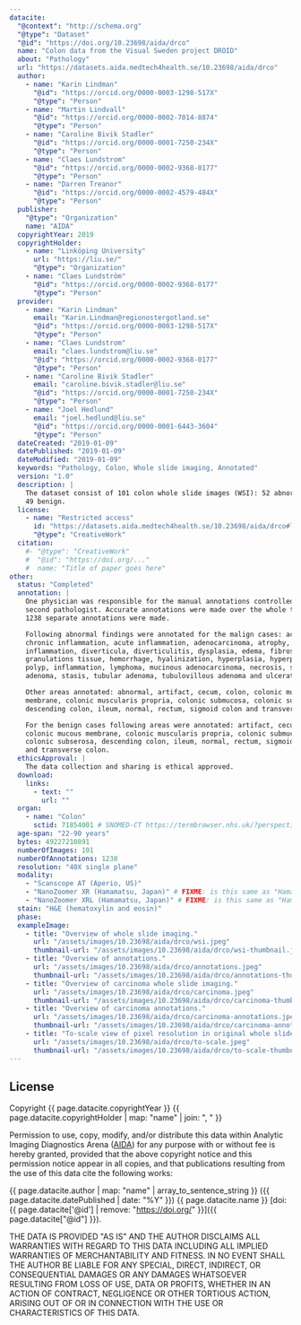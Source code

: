 ```yaml
---
datacite:
  "@context": "http://schema.org"
  "@type": "Dataset"
  "@id": "https://doi.org/10.23698/aida/drco"
  name: "Colon data from the Visual Sweden project DROID"
  about: "Pathology"
  url: "https://datasets.aida.medtech4health.se/10.23698/aida/drco"
  author:
    - name: "Karin Lindman"
      "@id": "https://orcid.org/0000-0003-1298-517X"
      "@type": "Person"
    - name: "Martin Lindvall"
      "@id": "https://orcid.org/0000-0002-7014-8874"
      "@type": "Person"
    - name: "Caroline Bivik Stadler"
      "@id": "https://orcid.org/0000-0001-7250-234X"
      "@type": "Person"
    - name: "Claes Lundstrom"
      "@id": "https://orcid.org/0000-0002-9368-0177"
      "@type": "Person"
    - name: "Darren Treanor"
      "@id": "https://orcid.org/0000-0002-4579-484X"
      "@type": "Person"
  publisher:
    "@type": "Organization"
    name: "AIDA"
  copyrightYear: 2019
  copyrightHolder:
    - name: "Linköping University"
      url: "https://liu.se/"
      "@type": "Organization"
    - name: "Claes Lundström"
      "@id": "https://orcid.org/0000-0002-9368-0177"
      "@type": "Person"
  provider:
    - name: "Karin Lindman"
      email: "Karin.Lindman@regionostergotland.se"
      "@id": "https://orcid.org/0000-0003-1298-517X"
      "@type": "Person"
    - name: "Claes Lundstrom"
      email: "claes.lundstrom@liu.se"
      "@id": "https://orcid.org/0000-0002-9368-0177"
      "@type": "Person"
    - name: "Caroline Bivik Stadler"
      email: "caroline.bivik.stadler@liu.se"
      "@id": "https://orcid.org/0000-0001-7250-234X"
      "@type": "Person"
    - name: "Joel Hedlund"
      email: "joel.hedlund@liu.se"
      "@id": "https://orcid.org/0000-0001-6443-3604"
      "@type": "Person"
  dateCreated: "2019-01-09"
  datePublished: "2019-01-09"
  dateModified: "2019-01-09"
  keywords: "Pathology, Colon, Whole slide imaging, Annotated"
  version: "1.0"
  description: |
    The dataset consist of 101 colon whole slide images (WSI): 52 abnormal and
    49 benign.
  license:
    - name: "Restricted access"
      id: "https://datasets.aida.medtech4health.se/10.23698/aida/drco#license"
      "@type": "CreativeWork"
  citation:
    #- "@type": "CreativeWork"
    #  "@id": "https://doi.org/..."
    #  name: "Title of paper goes here"
other:
  status: "Completed"
  annotation: |
    One physician was responsible for the manual annotations controlled by a
    second pathologist. Accurate annotations were made over the whole tissues.
    1238 separate annotations were made.

    Following abnormal findings were annotated for the malign cases: acute and
    chronic inflammation, acute inflammation, adenocarcinoma, atrophy, chronic
    inflammation, diverticula, diverticulitis, dysplasia, edema, fibrosis,
    granulations tissue, hemorrhage, hyalinization, hyperplasia, hyperplastic
    polyp, inflammation, lymphoma, mucinous adenocarcinoma, necrosis, serrated
    adenoma, stasis, tubular adenoma, tubulovillous adenoma and ulceration.

    Other areas annotated: abnormal, artifact, cecum, colon, colonic mucous
    membrane, colonic muscularis propria, colonic submucosa, colonic subserosa,
    descending colon, ileum, normal, rectum, sigmoid colon and transverse colon.

    For the benign cases following areas were annotated: artifact, cecum, colon,
    colonic mucous membrane, colonic muscularis propria, colonic submucosa,
    colonic subserosa, descending colon, ileum, normal, rectum, sigmoid colon
    and transverse colon.
  ethicsApproval: |
    The data collection and sharing is ethical approved.
  download:
    links:
      - text: ""
        url: ""
  organ:
    - name: "Colon"
      sctid: 71854001 # SNOMED-CT https://termbrowser.nhs.uk/?perspective=full&conceptId1=%s
  age-span: "22-90 years"
  bytes: 49227210891
  numberOfImages: 101
  numberOfAnnotations: 1238
  resolution: "40X single plane"
  modality:
    - "Scanscope AT (Aperio, US)"
    - "NanoZoomer XR (Hamamatsu, Japan)" # FIXME: is this same as "Hamamatsu NanoZoomer-XR C12000 series 2013"?
    - "NanoZoomer XRL (Hamamatsu, Japan)" # FIXME: is this same as "Hamamatsu NanoZoomer 2.0 HT C9600 series 2013"
  stain: "H&E (hematoxylin and eosin)"
  phase:
  exampleImage:
    - title: "Overview of whole slide imaging."
      url: "/assets/images/10.23698/aida/drco/wsi.jpeg"
      thumbnail-url: "/assets/images/10.23698/aida/drco/wsi-thumbnail.jpeg"
    - title: "Overview of annotations."
      url: "/assets/images/10.23698/aida/drco/annotations.jpeg"
      thumbnail-url: "/assets/images/10.23698/aida/drco/annotations-thumbnail.jpeg"
    - title: "Overview of carcinoma whole slide imaging."
      url: "/assets/images/10.23698/aida/drco/carcinoma.jpeg"
      thumbnail-url: "/assets/images/10.23698/aida/drco/carcinoma-thumbnail.jpeg"
    - title: "Overview of carcinoma annotations."
      url: "/assets/images/10.23698/aida/drco/carcinoma-annotations.jpeg"
      thumbnail-url: "/assets/images/10.23698/aida/drco/carcinoma-annotations-thumbnail.jpeg"
    - title: "To-scale view of pixel resolution in original whole slide imaging data."
      url: "/assets/images/10.23698/aida/drco/to-scale.jpeg"
      thumbnail-url: "/assets/images/10.23698/aida/drco/to-scale-thumbnail.jpeg"
---
```

## License
Copyright
{{ page.datacite.copyrightYear }}
{{ page.datacite.copyrightHolder | map: "name" |  join: ", " }}

Permission to use, copy, modify, and/or distribute this data within Analytic
Imaging Diagnostics Arena ([AIDA](https://medtech4health.se/aida)) for any
purpose with or without fee is hereby granted, provided that the above copyright
notice and this permission notice appear in all copies, and that publications
resulting from the use of this data cite the following works:

{{ page.datacite.author | map: "name" | array_to_sentence_string }}
({{ page.datacite.datePublished | date: "%Y" }})
{{ page.datacite.name }}
[doi:{{ page.datacite['@id'] | remove: "https://doi.org/" }}]({{ page.datacite["@id"] }}).

THE DATA IS PROVIDED "AS IS" AND THE AUTHOR DISCLAIMS ALL WARRANTIES WITH REGARD
TO THIS DATA INCLUDING ALL IMPLIED WARRANTIES OF MERCHANTABILITY AND FITNESS. IN
NO EVENT SHALL THE AUTHOR BE LIABLE FOR ANY SPECIAL, DIRECT, INDIRECT, OR
CONSEQUENTIAL DAMAGES OR ANY DAMAGES WHATSOEVER RESULTING FROM LOSS OF USE, DATA
OR PROFITS, WHETHER IN AN ACTION OF CONTRACT, NEGLIGENCE OR OTHER TORTIOUS
ACTION, ARISING OUT OF OR IN CONNECTION WITH THE USE OR CHARACTERISTICS OF THIS
DATA.
